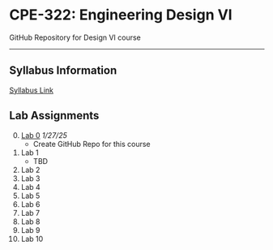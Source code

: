 # CPE-322: Engineering Design VI
GitHub Repository for Design VI course

---
## Syllabus Information
[Syllabus Link](https://sit.instructure.com/courses/77142)

## Lab Assignments
0. [Lab 0](https://github.com/rayringston/CPE-322/edit/main/README.md) *1/27/25*
   * Create GitHub Repo for this course
1. Lab 1
   * TBD
2. Lab 2
3. Lab 3
4. Lab 4
5. Lab 5
6. Lab 6
7. Lab 7
8. Lab 8
9. Lab 9
10. Lab 10

